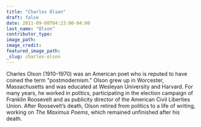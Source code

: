 ```yaml
---
title: "Charles Olson"
draft: false
date: 2011-09-08T04:23:00-04:00
last_name: "Olson"
contributor_type:
image_path:
image_credit:
featured_image_path:
_slug: charles-olson
---
```


Charles Olson (1910–1970) was an American poet who is reputed to have coined the term "postmodernism." Olson grew up in Worcester, Massachusetts and was educated at Wesleyan University and Harvard. For many years, he worked in politics, participating in the election campaign of Franklin Roosevelt and as publicity director of the American Civil Liberties Union. After Roosevelt’s death, Olson retired from politics to a life of writing, working on _The Maximus Poems_, which remained unfinished after his death.

